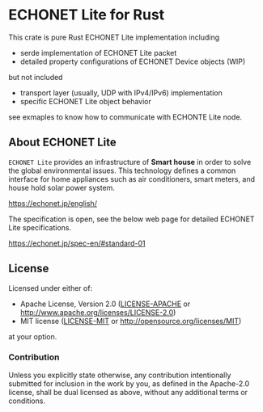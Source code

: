 # ECHONET Lite for Rust

This crate is pure Rust ECHONET Lite implementation including
- serde implementation of ECHONET Lite packet
- detailed property configurations of ECHONET Device objects (WIP)

but not included
- transport layer (usually, UDP with IPv4/IPv6) implementation
- specific ECHONET Lite object behavior

see exmaples to know how to communicate with ECHONTE Lite node.

## About ECHONET Lite

`ECHONET Lite` provides an infrastructure of **Smart house** in order to solve the global environmental issues.
This technology defines a common interface for home appliances such as air conditioners, smart meters, and house hold solar power system.

https://echonet.jp/english/

The specification is open, see the below web page for detailed ECHONET Lite specifications.

https://echonet.jp/spec-en/#standard-01

## License

Licensed under either of:

- Apache License, Version 2.0 ([LICENSE-APACHE](LICENSE-APACHE) or
  http://www.apache.org/licenses/LICENSE-2.0)
- MIT license ([LICENSE-MIT](LICENSE-MIT) or http://opensource.org/licenses/MIT)

at your option.

### Contribution

Unless you explicitly state otherwise, any contribution intentionally submitted for inclusion in the
work by you, as defined in the Apache-2.0 license, shall be dual licensed as above, without any
additional terms or conditions.
